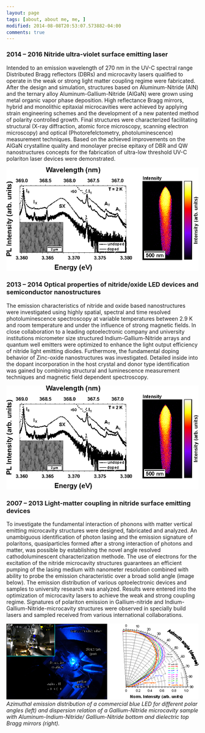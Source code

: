 ```yaml
---
layout: page
tags: [about, about me, me, ]
modified: 2014-08-08T20:53:07.573882-04:00
comments: true
---
```


### 2014 – 2016 Nitride ultra-violet surface emitting laser
Intended to an emission wavelength of 270 nm in the UV-C spectral range Distributed Bragg reflectors (DBRs) and microcavity lasers qualified to operate in the weak or strong light matter coupling regime were fabricated. After the design and simulation, structures based on Aluminum-Nitride (AlN) and the ternary alloy Aluminum-Gallium-Nitride (AlGaN) were grown using metal organic vapor phase deposition. High reflectance Bragg mirrors, hybrid and monolithic epitaxial microcavities were achieved by applying strain engineering schemes and the development of a new patented method of polarity controlled growth. Final structures were characterized facilitating structural (X-ray diffraction, atomic force microscopy, scanning electron microscopy) and optical (Photorefelctometry, photoluminescence) measurement techniques. Based on the achieved improvements on the AlGaN crystalline quality and monolayer precise epitaxy of DBR and QW nanostructures concepts for the fabrication of ultra-low threshold UV-C polariton laser devices were demonstrated.

![picture](../images/project_TUB_image.png)

### 2013 – 2014 Optical properties of nitride/oxide LED devices and semiconductor nanostructures
The emission characteristics of nitride and oxide based nanostructures were investigated using highly spatial, spectral and time resolved photoluminescence spectroscopy at variable temperatures between 2.9 K and room temperature and under the influence of strong magnetic fields. In close collaboration to a leading optoelectronic company and university institutions micrometer size structured Indium-Gallium-Nitride arrays and quantum well emitters were optimized to enhance the light output efficiency of nitride light emitting diodes. Furthermore, the fundamental doping behavior of Zinc-oxide nanostructures was investigated. Detailed inside into the dopant incorporation in the host crystal and donor type identification was gained by combining structural and luminescence measurement techniques and magnetic field dependent spectroscopy. 

![picture](../images/project_TUB_image.png)

### 2007 – 2013 Light-matter coupling in nitride surface emitting devices 
To investigate the fundamental interaction of phonons with matter vertical emitting microcavity structures were designed, fabricated and analyzed. An unambiguous identification of photon lasing and the emission signature of polaritons, quasiparticles formed after a strong interaction of photons and matter, was possible by establishing the novel angle resolved cathodoluminescent characterization methode. The use of electrons for the excitation of the nitride microcavity structures guarantees an efficient pumping of the lasing medium with nanometer resolution combined with ability to probe the emission characteristic over a broad solid angle (image below). The emission distribution of various optoelectronic devices and samples to university research was analyzed. Results were entered into the optimization of microcavity lasers to achieve the weak and strong coupling regime. Signatures of polariton emission in Gallium-nitride and Indium-Gallium-Nitride-microcavity structures were observed in specially build lasers and sampled received from various international collaborations. 

![picture](../images/image1.png) 
*Azimuthal emission distribution of a commercial blue LED for different polar angles (left) and dispersion relation of a Gallium-Nitride microcavity sample with Aluminum-Indium-Nitride/ Gallium-Nitride bottom and dielectric top Bragg mirrors (right).*
